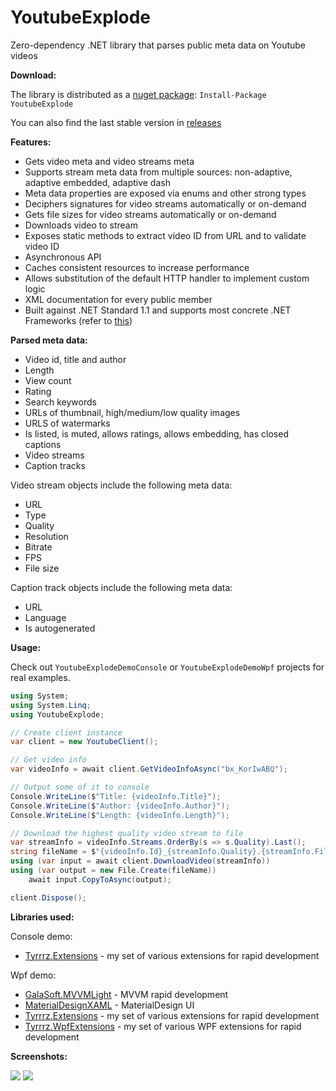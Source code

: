 YoutubeExplode
===================


Zero-dependency .NET library that parses public meta data on Youtube videos


**Download:**

The library is distributed as a [nuget package](https://www.nuget.org/packages/YoutubeExplode): `Install-Package YoutubeExplode`

You can also find the last stable version in [releases](https://github.com/Tyrrrz/YoutubeExplode/releases)

**Features:**

- Gets video meta and video streams meta
- Supports stream meta data from multiple sources: non-adaptive, adaptive embedded, adaptive dash
- Meta data properties are exposed via enums and other strong types
- Deciphers signatures for video streams automatically or on-demand
- Gets file sizes for video streams automatically or on-demand
- Downloads video to stream
- Exposes static methods to extract video ID from URL and to validate video ID
- Asynchronous API
- Caches consistent resources to increase performance
- Allows substitution of the default HTTP handler to implement custom logic
- XML documentation for every public member
- Built against .NET Standard 1.1 and supports most concrete .NET Frameworks (refer to [this](https://github.com/dotnet/standard/blob/master/docs/versions.md))

**Parsed meta data:**

- Video id, title and author
- Length
- View count
- Rating
- Search keywords
- URLs of thumbnail, high/medium/low quality images
- URLS of watermarks
- Is listed, is muted, allows ratings, allows embedding, has closed captions
- Video streams
- Caption tracks

Video stream objects include the following meta data:

- URL
- Type
- Quality
- Resolution
- Bitrate
- FPS
- File size

Caption track objects include the following meta data:

- URL
- Language
- Is autogenerated

**Usage:**

Check out `YoutubeExplodeDemoConsole` or `YoutubeExplodeDemoWpf` projects for real examples.

```c#
using System;
using System.Linq;
using YoutubeExplode;

// Create client instance
var client = new YoutubeClient();

// Get video info
var videoInfo = await client.GetVideoInfoAsync("bx_KorIwABQ");

// Output some of it to console
Console.WriteLine($"Title: {videoInfo.Title}");
Console.WriteLine($"Author: {videoInfo.Author}");
Console.WriteLine($"Length: {videoInfo.Length}");

// Download the highest quality video stream to file
var streamInfo = videoInfo.Streams.OrderBy(s => s.Quality).Last();
string fileName = $"{videoInfo.Id}_{streamInfo.Quality}.{streamInfo.FileExtension}";
using (var input = await client.DownloadVideo(streamInfo))
using (var output = new File.Create(fileName))
    await input.CopyToAsync(output);

client.Dispose();

```

**Libraries used:**

Console demo:

- [Tyrrrz.Extensions](https://github.com/Tyrrrz/Extensions) - my set of various extensions for rapid development

Wpf demo:

- [GalaSoft.MVVMLight](http://www.mvvmlight.net) - MVVM rapid development
- [MaterialDesignXAML](https://github.com/ButchersBoy/MaterialDesignInXamlToolkit) - MaterialDesign UI
- [Tyrrrz.Extensions](https://github.com/Tyrrrz/Extensions) - my set of various extensions for rapid development
- [Tyrrrz.WpfExtensions](https://github.com/Tyrrrz/WpfExtensions) - my set of various WPF extensions for rapid development
 
**Screenshots:**

![](http://www.tyrrrz.me/projects/images/ytexplode_1.png)
![](http://www.tyrrrz.me/projects/images/ytexplode_2.png)
